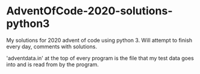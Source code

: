 # AdventOfCode-2020-solutions-python3
My solutions for 2020 advent of code using python 3. Will attempt to finish every day, comments with solutions. 

'adventdata.in' at the top of every program is the file that my test data goes into and is read from by the program.
